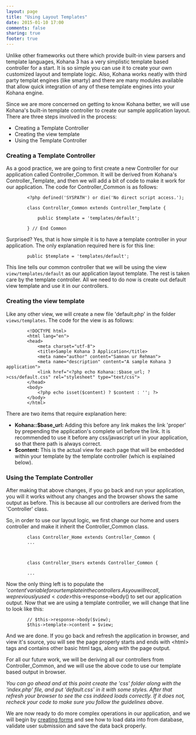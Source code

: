 ```yaml
---
layout: page
title: "Using Layout Templates"
date: 2015-01-10 17:00
comments: false
sharing: true
footer: true
---
```


Unlike other frameworks out there which provide built-in view parsers and template languages, Kohana 3 has a very simplistic template based controller for a start. It is so simple you can use it to create your own customized layout and template logic. Also, Kohana works neatly with third party templat engines (like smarty) and there are many modules available that allow quick integration of any of these template engines into your Kohana engine.

Since we are more concerned on getting to know Kohana better, we will use Kohana's built-in template controller to create our sample application layout. There are three steps involved in the process:

* Creating a Template Controller
* Creating the view template
* Using the Template Controller


### Creating a Template Controller
As a good practice, we are going to first create a new Controller for our application called Controller_Common. It will be derived from Kohana's Controller_Template, and then we will add a bit of code to make it work for our application.
The code for Controller_Common is as follows:

			<?php defined('SYSPATH') or die('No direct script access.');

			class Controller_Common extends Controller_Template {

				public $template = 'templates/default';

			} // End Common

Surprised? Yes, that is how simple it is to have a template controller in your application. The only explanation required here is for this line:

			public $template = 'templates/default';
			
This line tells our common controller that we will be using the view <code>view/templates/default</code> as our application layout template. The rest is taken care by the template controller. All we need to do now is create out default view template and use it in our controllers.

### Creating the view template
Like any other view, we will create a new file 'default.php' in the folder <code>views/templates</code>. The code for the view is as follows:


			<!DOCTYPE html>
			<html lang="en">
			<head>
				<meta charset="utf-8">
				<title>Sample Kohana 3 Application</title>
				<meta name="author" content="Samnan ur Rehman">
				<meta name="description" content="A sample Kohana 3 application">
				<link href="<?php echo Kohana::$base_url; ?>css/default.css" rel="stylesheet" type="text/css">
			</head>
			<body>
				<?php echo isset($content) ? $content : ''; ?>
			</body>
			</html>

There are two items that require explanation here:

* <strong>Kohana::$base_url: </strong>Adding this before any link makes the link 'proper' by prepending the application's complete url before the link. It is recommended to use it before any css/javascript url in your application, so that there path is always correct.
* <strong>$content: </strong>This is the actual view for each page that will be embedded within your template by the template controller (which is explained below).

### Using the Template Controller
After making that above changes, if you go back and run your application, you will it works without any changes and the browser shows the same output as before. This is because all our controllers are derived from the 'Controller' class.

So, in order to use our layout logic, we first change our home and users controller and make it inherit the Controller_Common class.


			class Controller_Home extends Controller_Common {
			...
			
			
			
			class Controller_Users extends Controller_Common {
			
			...

Now the only thing left is to populate the '$content' variable for our template in the controllers. As you will recall, we previously used <code>$this->response->body()</code> to set our application output. Now that we are using a template controller, we will change that line to look like this:


			// $this->response->body($view);
			$this->template->content = $view;

And we are done. If you go back and refresh the application in browser, and view it's source, you will see the page properly starts and ends with &lt;html&gt; tags and contains other basic html tags, along with the page output.

For all our future work, we will be deriving all our controllers from Controller_Common, and we will use the above code to use our template based output in browser.

<em>You can go ahead and at this point create the 'css' folder along with the 'index.php' file, and put 'default.css' in it with some styles. After that refresh your browser to see the css inddeed loads correctly. If it does not, recheck your code to make sure you follow the guidelines above</em>.


We are now ready to do more complex operations in our application, and we will begin by [creating forms](/application/web-forms) and see how to load data into from database, validate user submission and save the data back properly.




